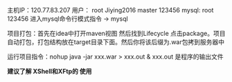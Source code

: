 主机IP：120.77.83.207
用户： root  Jiying2016
       master 123456
mysql: root  123456
       进入mysql命令行模式指令  ->  mysql

项目打包：首先在idea中打开maven视图 然后找到Lifecycle 点击package。项目
自动打包，打包结构放在target目录下面。然后你将该后缀为.war包拷到服务器中

运行项目指令：nohup java -jar xxx.war > xxx.out &
xxx.out 是程序的输出文件

**建议了解 XShell和XFtp的 使用**
